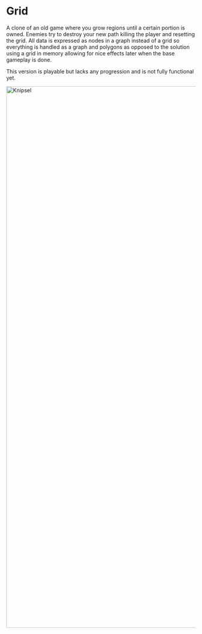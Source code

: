 # Grid

A clone of an old game where you grow regions until a certain portion is owned. Enemies try to destroy your new path killing the player and resetting the grid. All data is expressed as nodes in a graph instead of a grid so everything is handled as a graph and polygons as opposed to the solution using a grid in memory allowing for nice effects later when the base gameplay is done.

This version is playable but lacks any progression and is not fully functional yet.

<img width="1439" alt="Knipsel" src="https://user-images.githubusercontent.com/96932314/235279249-f897a012-a03b-4c5c-96e7-fecfa95adee3.PNG">
